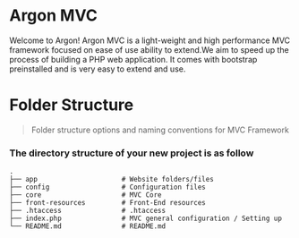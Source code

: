 # Argon MVC
Welcome to Argon! Argon MVC is a light-weight and high performance MVC framework focused on ease of use ability to extend.We aim to speed up the process of building a PHP web application. It comes with bootstrap preinstalled and is very easy to extend and use.

# Folder Structure

> Folder structure options and naming conventions for MVC Framework

### The directory structure of your new project is as follow

    .
    ├── app                     # Website folders/files
    ├── config                  # Configuration files
    ├── core                    # MVC Core
    ├── front-resources         # Front-End resources
    ├── .htaccess               # .htaccess
    ├── index.php               # MVC general configuration / Setting up
    └── README.md               # README.md